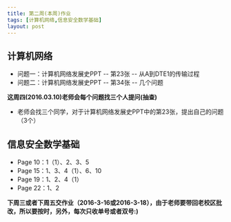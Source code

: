 ```yaml
---
title: 第二周(本周)作业
tags: [计算机网络,信息安全数学基础]
layout: post
---
```


计算机网络
---
*	问题一：计算机网络发展史PPT -- 第23张 -- 从A到DTE1的传输过程
*	问题二：计算机网络发展史PPT -- 第34张 -- 几个问题

**这周四(2016.03.10)老师会每个问题找三个人提问(抽查)**

*	老师会找三个同学，对于计算机网络发展史PPT中的第23张，提出自己的问题（3个）

信息安全数学基础
---
*	Page 10：1（1）、2、3、5
*  	Page 15：1、3、4（1）、6、10
*	Page 19：1、2、4（1）
*	Page 22：1、2


**下周三或者下周五交作业（2016-3-16或2016-3-18），由于老师要带回老校区批改，所以要按时，另外，每次只收单号或者双号:)**

